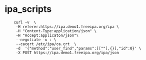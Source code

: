 # ipa_scripts

        curl -v  \
         -H referer:https://ipa.demo1.freeipa.org/ipa \
         -H "Content-Type:application/json" \
         -H "Accept:applicaton/json"\
         --negotiate -u : \
         --cacert /etc/ipa/ca.crt  \ 
         -d  '{"method":"user_find","params":[[""],{}],"id":0}' \
         -X POST https://ipa.demo1.freeipa.org/ipa/json
